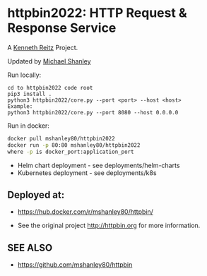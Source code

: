 # httpbin2022: HTTP Request & Response Service


A [Kenneth Reitz](hhttp://httpbin.org ) Project.

Updated by [Michael Shanley](https://github.com/mshanley80/httpbin)


Run locally:
```shell
cd to httpbin2022 code root
pip3 install .
python3 httpbin2022/core.py --port <port> --host <host>
Example:
python3 httpbin2022/core.py --port 8080 --host 0.0.0.0
```
Run in docker:
```sh
docker pull mshanley80/httpbin2022
docker run -p 80:80 mshanley80/httpbin2022 
where -p is docker_port:application_port
```

- Helm chart deployment - see deployments/helm-charts
- Kubernetes deployment - see deployments/k8s

## Deployed at:

- https://hub.docker.com/r/mshanley80/httpbin/

- See the original project http://httpbin.org for more information.

## SEE ALSO

- https://github.com/mshanley80/httpbin
